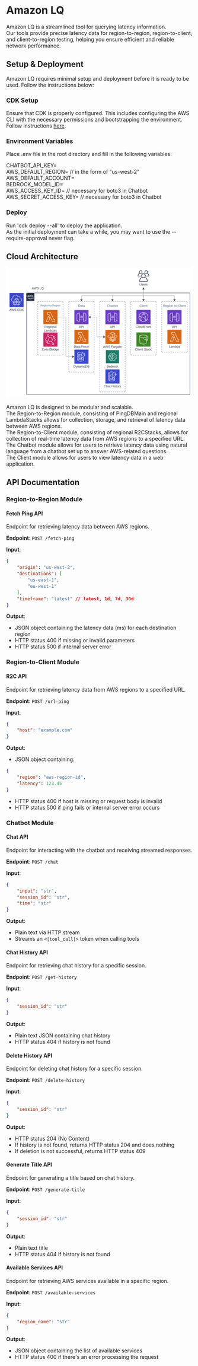 # Amazon LQ

Amazon LQ is a streamlined tool for querying latency information.  
Our tools provide precise latency data for region-to-region, region-to-client, and client-to-region testing, helping you ensure efficient and reliable network performance.  

## Setup & Deployment

Amazon LQ requires minimal setup and deployment before it is ready to be used. Follow the instructions below:  

### CDK Setup

Ensure that CDK is properly configured. This includes configuring the AWS CLI with the necessary permissions and bootstrapping the environment.  
Follow instructions [here](https://docs.aws.amazon.com/cdk/v2/guide/configure-env.html).  

### Environment Variables

Place .env file in the root directory and fill in the following variables:  
  
CHATBOT_API_KEY=  
AWS_DEFAULT_REGION= // in the form of "us-west-2"  
AWS_DEFAULT_ACCOUNT=  
BEDROCK_MODEL_ID=  
AWS_ACCESS_KEY_ID= // necessary for boto3 in Chatbot  
AWS_SECRET_ACCESS_KEY= // necessary for boto3 in Chatbot  

### Deploy

Run 'cdk deploy --all' to deploy the application.  
As the initial deployment can take a while, you may want to use the --require-approval never flag.  

## Cloud Architecture

![Cloud Architecture Diagram](./resources/assets/cloud_architecture.svg)

Amazon LQ is designed to be modular and scalable.  
The Region-to-Region module, consisting of PingDBMain and regional LambdaStacks allows for collection, storage, and retrieval of latency data between AWS regions.  
The Region-to-Client module, consisting of regional R2CStacks, allows for collection of real-time latency data from AWS regions to a specified URL.  
The Chatbot module allows for users to retrieve latency data using natural language from a chatbot set up to answer AWS-related questions.  
The Client module allows for users to view latency data in a web application.  

## API Documentation

### Region-to-Region Module

#### Fetch Ping API

Endpoint for retrieving latency data between AWS regions.

**Endpoint**: `POST /fetch-ping`

**Input**:
```json
{
    "origin": "us-west-2",  
    "destinations": [  
        "us-east-1",
        "eu-west-1"
    ],
    "timeframe": "latest" // latest, 1d, 7d, 30d
}
```
**Output**:
- JSON object containing the latency data (ms) for each destination region
- HTTP status 400 if missing or invalid parameters
- HTTP status 500 if internal server error

### Region-to-Client Module

#### R2C API

Endpoint for retrieving latency data from AWS regions to a specified URL.

**Endpoint**: `POST /url-ping`

**Input**:
```json
{
    "host": "example.com"  
}
```

**Output**:
- JSON object containing:
```json
{
    "region": "aws-region-id",  
    "latency": 123.45  
}
```
- HTTP status 400 if host is missing or request body is invalid
- HTTP status 500 if ping fails or internal server error occurs

### Chatbot Module

#### Chat API

Endpoint for interacting with the chatbot and receiving streamed responses.

**Endpoint**: `POST /chat`

**Input**:
```json
{
    "input": "str",
    "session_id": "str",
    "time": "str"
}
```
**Output**:
- Plain text via HTTP stream
- Streams an `<|tool_call|>` token when calling tools

#### Chat History API

Endpoint for retrieving chat history for a specific session.

**Endpoint**: `POST /get-history`

**Input**:
```json
{
    "session_id": "str"
}
```
**Output**:
- Plain text JSON containing chat history
- HTTP status 404 if history is not found

#### Delete History API

Endpoint for deleting chat history for a specific session.

**Endpoint**: `POST /delete-history`

**Input**:
```json
{
    "session_id": "str"
}
```
**Output**:
- HTTP status 204 (No Content)
- If history is not found, returns HTTP status 204 and does nothing
- If deletion is not successful, returns HTTP status 409

#### Generate Title API

Endpoint for generating a title based on chat history.

**Endpoint**: `POST /generate-title`

**Input**:
```json
{
    "session_id": "str"
}
```
**Output**:
- Plain text title
- HTTP status 404 if history is not found

#### Available Services API

Endpoint for retrieving AWS services available in a specific region.

**Endpoint**: `POST /available-services`

**Input**:
```json
{
    "region_name": "str"
}
```
**Output**:
- JSON object containing the list of available services
- HTTP status 400 if there's an error processing the request